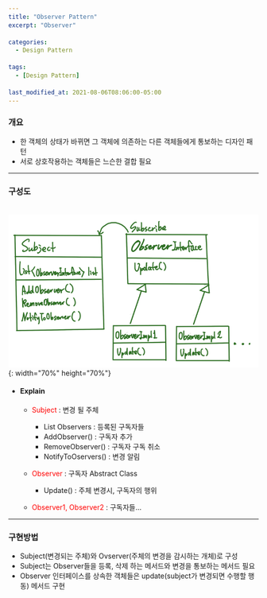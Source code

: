 ```yaml
---
title: "Observer Pattern"
excerpt: "Observer" 

categories:
  - Design Pattern

tags:
  - [Design Pattern]

last_modified_at: 2021-08-06T08:06:00-05:00
---
```



### 개요
 - 한 객체의 상태가 바뀌면 그 객체에 의존하는 다른 객체들에게 통보하는 디자인 패턴
 - 서로 상호작용하는 객체들은 느슨한 결합 필요

---

### 구성도
　　![image](/assets/images/DesignPattern/ObserverPattern.png){: width="70%" height="70%"}  

 - #### Explain
   - <span style="color:red">Subject</span> : 변경 될 주체
     - List<Observer> Observers : 등록된 구독자들
     - AddObserver() : 구독자 추가
     - RemoveObserver() : 구독자 구독 취소
     - NotifyToOservers() : 변경 알림  
     
   - <span style="color:red">Observer</span> : 구독자 Abstract Class
     - Update() : 주체 변경시, 구독자의 행위  
  
   - <span style="color:red">Observer1, Observer2</span> : 구독자들...


  

---
### 구현방법
 - Subject(변경되는 주체)와 Ovserver(주체의 변경을 감시하는 개체)로 구성
 - Subject는 Observer들을 등록, 삭제 하는 메서드와 변경을 통보하는 메서드 필요
 - Observer 인터페이스를 상속한 객체들은 update(subject가 변경되면 수행할 행동) 메서드 구현 


